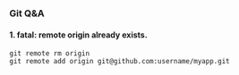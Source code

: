 
### Git Q&A
#### 1. fatal: remote origin already exists.

```
git remote rm origin
git remote add origin git@github.com:username/myapp.git
```
